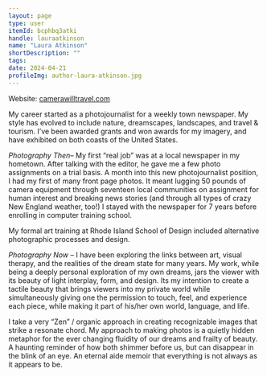 ```yaml
---
layout: page
type: user
itemId: bcphbq3atki
handle: lauraatkinson
name: "Laura Atkinson"
shortDescription: ""
tags:
date: 2024-04-21
profileImg: author-laura-atkinson.jpg
---
```


Website: [camerawilltravel.com](http://camerawilltravel.com/)

My career started as a photojournalist for a weekly town newspaper. My style has evolved to include nature, dreamscapes, landscapes, and travel & tourism. I’ve been awarded grants and won awards for my imagery, and have exhibited on both coasts of the United States.

_Photography Then–_ My first “real job” was at a local newspaper in my hometown. After talking with the editor, he gave me a few photo assignments on a trial basis. A month into this new photojournalist position, I had my first of many front page photos. It meant lugging 50 pounds of camera equipment through seventeen local communities on assignment for human interest and breaking news stories (and through all types of crazy New England weather, too!) I stayed with the newspaper for 7 years before enrolling in computer training school.

My formal art training at Rhode Island School of Design included alternative photographic processes and design.

_Photography Now –_ I have been exploring the links between art, visual therapy, and the realities of the dream state for many years. My work, while being a deeply personal exploration of my own dreams, jars the viewer with its beauty of light interplay, form, and design. Its my intention to create a tactile beauty that brings viewers into my private world while simultaneously giving one the permission to touch, feel, and experience each piece, while making it part of his/her own world, language, and life.

I take a very “Zen” / organic approach in creating recognizable images that strike a resonate chord. My approach to making photos is a quietly hidden metaphor for the ever changing fluidity of our dreams and frailty of beauty. A haunting reminder of how both shimmer before us, but can disappear in the blink of an eye. An eternal aide memoir that everything is not always as it appears to be.
